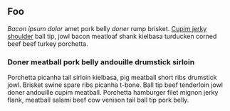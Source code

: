 ## Foo

_Bacon ipsum dolor_ amet pork belly _doner_ rump brisket. [Cupim jerky shoulder][0] ball tip, jowl bacon meatloaf shank kielbasa turducken corned beef beef turkey porchetta.

### Doner meatball pork belly andouille drumstick sirloin

Porchetta picanha tail sirloin kielbasa, pig meatball short ribs drumstick jowl. Brisket swine spare ribs picanha t-bone. Ball tip beef tenderloin jowl doner andouille cupim meatball. Porchetta hamburger filet mignon jerky flank, meatball salami beef cow venison tail ball tip pork belly.

[0]: https://baconipsum.com/?paras=1&type=all-meat&start-with-lorem=1
